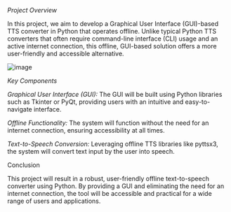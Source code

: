 *Project Overview*

In this project, we aim to develop a Graphical User Interface (GUI)-based TTS converter in Python that operates offline. Unlike typical Python TTS converters that often require command-line interface (CLI) usage and an active internet connection, this offline, GUI-based solution offers a more user-friendly and accessible alternative.


![image](https://github.com/reemosim/TEXT-TO-SPEECH/assets/129561804/cf564657-bb6b-4bd2-8c3e-54295ebc326d)

*Key Components*

*Graphical User Interface (GUI):* The GUI will be built using Python libraries such as Tkinter or PyQt, providing users with an intuitive and easy-to-navigate interface.

*Offline Functionality:* The system will function without the need for an internet connection, ensuring accessibility at all times.

*Text-to-Speech Conversion:* Leveraging offline TTS libraries like pyttsx3, the system will convert text input by the user into speech.


Conclusion

This project will result in a robust, user-friendly offline text-to-speech converter using Python. By providing a GUI and eliminating the need for an internet connection, the tool will be accessible and practical for a wide range of users and applications.

